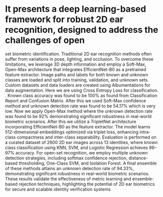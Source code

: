 # It presents a deep learning-based framework for robust 2D ear recognition, designed to address the challenges of open
set biometric identification. Traditional 2D ear recognition methods often suffer from variations in pose, lighting, and occlusion.
 To overcome these limitations, we leverage 3D depth information and employ a Soft-Max, Open-Max architecture that integrates
 EfficientNet-B0 as a pretrained feature extractor. Image paths and labels for both known and unknown classes are loaded
 and split into training, validation, and unknown sets. Custom datasets and data loaders are created using Albumentations for data
 augmentation. Here we are using Cross Entropy Loss for classification. . Known class accuracy was found to be 100% as found
 from Classification Report and Confusion Matrix. After this we used Soft-Max confidence method and unknown detection rate was
 found to be 54.17% which is very low. Now we apply Open-Max method where the unknown detection rate was found to be 92%
 demonstrating significant robustness in real-world biometric scenarios.
 After this we utilize a TripletNet architecture incorporating EfficientNet-B0 as the feature extractor. The model learns
 512-dimensional embeddings optimized via triplet loss, enhancing intra-class compactness and inter-class separability. Evaluation
 is performed on a curated dataset of 2600 2D ear images across 13 identities, where known class classification using KNN, SVM,
 and Logistic Regression achieves 96–97% accuracy. For open-set recognition, we employ multiple unknown detection strategies,
 including softmax confidence rejection, distance-based thresholding, One-Class SVM, and Isolation Forest. A final ensemble of these
 methods attains an unknown detection rate of 94.33%, demonstrating significant robustness in real-world biometric scenarios. These
 results validate the effectiveness of metric learning and ensemble-based rejection techniques, highlighting the potential of 2D ear
 biometrics for secure and scalable identity verification systems
